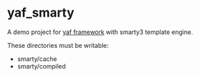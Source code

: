 yaf_smarty
==========

A demo project for [yaf framework](https://github.com/laruence/php-yaf) with smarty3 template engine.

These directories must be writable:
* smarty/cache
* smarty/compiled

